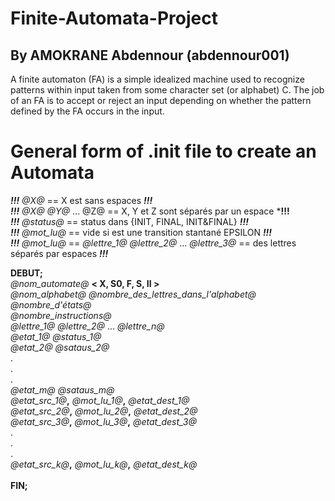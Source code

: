 # Finite-Automata-Project

## By AMOKRANE Abdennour (abdennour001)

A finite automaton (FA) is a simple idealized machine used to recognize patterns within input taken from some character set (or alphabet) C. The job of an FA is to accept or reject an input depending on whether the pattern defined by the FA occurs in the input.

# General form of .init file to create an Automata

***!!!*** *@X@* == X est sans espaces ***!!!*** <br/>
***!!!*** *@X@* *@Y@* ... @Z@ == X, Y et Z sont séparés par un espace ***!!!** <br/>
***!!!*** *@status@* == status dans {INIT, FINAL, INIT&FINAL} ***!!!*** <br/>
***!!!*** *@mot_lu@* == vide si est une transition stantané EPSILON ***!!!*** <br/>
***!!!*** *@mot_lu@* == *@lettre_1@* *@lettre_2@* ... *@lettre_3@* == des lettres séparés par espaces ***!!!*** <br/>

**DEBUT;** <br/>
*@nom_automate@* **< X, S0, F, S, II >** <br/>
*@nom_alphabet@* *@nombre_des_lettres_dans_l'alphabet@* <br/>
*@nombre_d'états@* <br/>
*@nombre_instructions@* <br/>
*@lettre_1@* *@lettre_2@* ... *@lettre_n@* <br/>
*@etat_1@* *@status_1@* <br/>
*@etat_2@* *@sataus_2@* <br/>
.<br/>
.<br/>
.<br/>
*@etat_m@* *@sataus_m@*<br/>
*@etat_src_1@***,** *@mot_lu_1@***,** *@etat_dest_1@*<br/>
*@etat_src_2@***,** *@mot_lu_2@***,** *@etat_dest_2@*<br/>
*@etat_src_3@***,** *@mot_lu_3@***,** *@etat_dest_3@*<br/>
.<br/>
.<br/>
.<br/>
*@etat_src_k@***,** *@mot_lu_k@***,** *@etat_dest_k@*<br/>  
**FIN;**